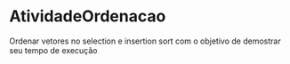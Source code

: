 # AtividadeOrdenacao
Ordenar vetores no selection e insertion sort com o objetivo de demostrar seu tempo de execução 
